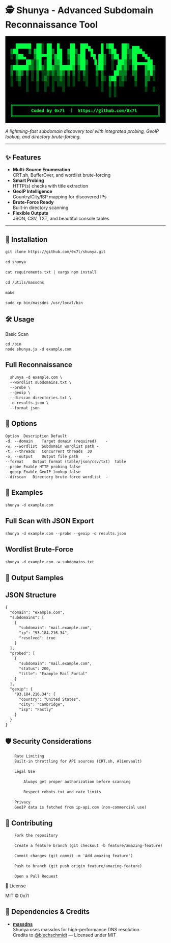 # 🕵️ Shunya - Advanced Subdomain Reconnaissance Tool

![Shunya Logo](./assets/banner.PNG)

*A lightning-fast subdomain discovery tool with integrated probing, GeoIP lookup, and directory brute-forcing.*

---

## ✨ Features

- **Multi-Source Enumeration**  
  CRT.sh, BufferOver, and wordlist brute-forcing
- **Smart Probing**  
  HTTP(s) checks with title extraction
- **GeoIP Intelligence**  
  Country/City/ISP mapping for discovered IPs
- **Brute-Force Ready**  
  Built-in directory scanning
- **Flexible Outputs**  
  JSON, CSV, TXT, and beautiful console tables

---

## 🚀 Installation

```
git clone https://github.com/0x7l/shunya.git

cd shunya

cat requirements.txt | xargs npm install

cd /utils/massdns

make

sudo cp bin/massdns /usr/local/bin
```

## 🛠 Usage
Basic Scan
```
cd /bin
node shunya.js -d example.com
```

## Full Reconnaissance

```
  shunya -d example.com \
  --wordlist subdomains.txt \
  --probe \
  --geoip \
  --dirscan directories.txt \
  -o results.json \
  --format json
```

## 📌 Options
```
Option	Description	Default
-d, --domain	Target domain (required)	-
-w, --wordlist	Subdomain wordlist path	-
-t, --threads	Concurrent threads	30
-o, --output	Output file path	-
--format	Output format (table/json/csv/txt)	table
--probe	Enable HTTP probing	false
--geoip	Enable GeoIP lookup	false
--dirscan	Directory brute-force wordlist	-
```
## 🎯 Examples


```shunya -d example.com```

## Full Scan with JSON Export

```shunya -d example.com --probe --geoip -o results.json```

## Wordlist Brute-Force

```shunya -d example.com -w subdomains.txt```

## 📂 Output Samples
## JSON Structure

```
{
  "domain": "example.com",
  "subdomains": [
    {
      "subdomain": "mail.example.com",
      "ip": "93.184.216.34",
      "resolved": true
    }
  ],
  "probed": [
    {
      "subdomain": "mail.example.com",
      "status": 200,
      "title": "Example Mail Portal"
    }
  ],
  "geoip": {
    "93.184.216.34": {
      "country": "United States",
      "city": "Cambridge",
      "isp": "Fastly"
    }
  }
}
```


## 🛡 Security Considerations
```
    Rate Limiting
    Built-in throttling for API sources (CRT.sh, Alienvault)

    Legal Use

        Always get proper authorization before scanning

        Respect robots.txt and rate limits

    Privacy
    GeoIP data is fetched from ip-api.com (non-commercial use)
```
## 🤝 Contributing
```
    Fork the repository

    Create a feature branch (git checkout -b feature/amazing-feature)

    Commit changes (git commit -m 'Add amazing feature')

    Push to branch (git push origin feature/amazing-feature)

    Open a Pull Request
```

📜 License

MIT © 0x7l

## 🔗 Dependencies & Credits

- **[massdns](https://github.com/blechschmidt/massdns)**  
  Shunya uses massdns for high-performance DNS resolution.  
  Credits to [@blechschmidt](https://github.com/blechschmidt) — Licensed under MIT